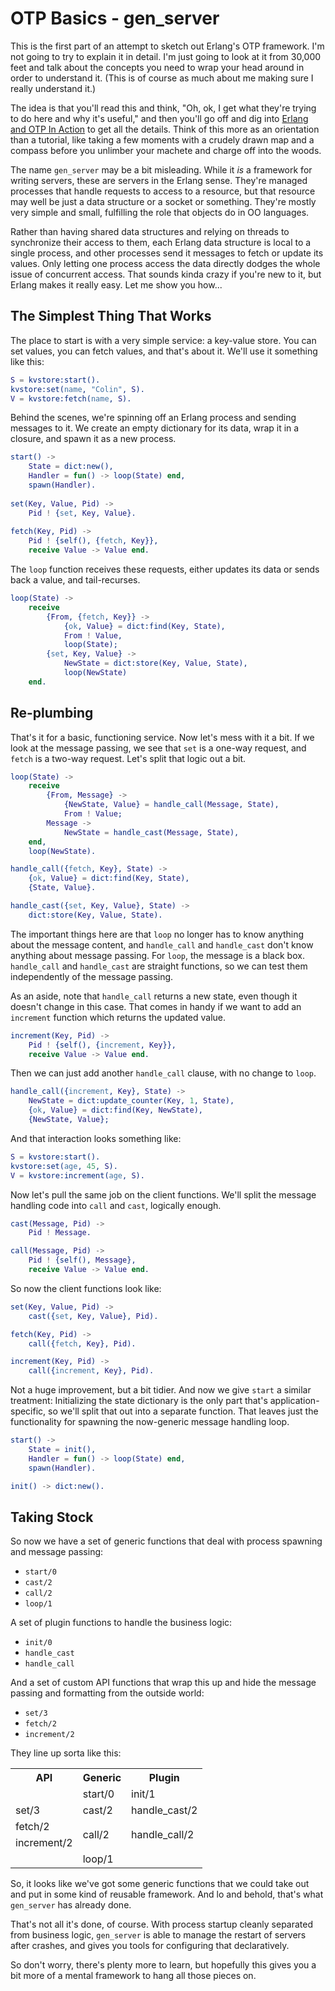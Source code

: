 # OTP Basics - gen_server

This is the first part of an attempt to sketch out Erlang's OTP framework.
I'm not going to try to explain it in detail.
I'm just going to look at it from 30,000 feet and talk about the concepts you need to wrap your head around in order to understand it.
(This is of course as much about me making sure I really understand it.)

The idea is that you'll read this and think, "Oh, ok, I get what they're trying to do here and why it's useful,"
and then you'll go off and dig into [Erlang and OTP In Action](http://www.amazon.com/Erlang-OTP-Action-Martin-Logan/dp/1933988789/) to get all the details.
Think of this more as an orientation than a tutorial,
like taking a few moments with a crudely drawn map and a compass before you unlimber your machete and charge off into the woods.

The name `gen_server` may be a bit misleading.
While it *is* a framework for writing servers, these are servers in the Erlang sense.
They're managed processes that handle requests to access to a resource,
but that resource may well be just a data structure or a socket or something.
They're mostly very simple and small, fulfilling the role that objects do in OO languages.

Rather than having shared data structures and relying on threads to synchronize their access to them,
each Erlang data structure is local to a single process, and other processes send it messages to fetch or update its values.
Only letting one process access the data directly dodges the whole issue of concurrent access.
That sounds kinda crazy if you're new to it, but Erlang makes it really easy.
Let me show you how...

## The Simplest Thing That Works

The place to start is with a very simple service: a key-value store.
You can set values, you can fetch values, and that's about it.
We'll use it something like this:

```erlang
S = kvstore:start().
kvstore:set(name, "Colin", S).
V = kvstore:fetch(name, S).
```

Behind the scenes, we're spinning off an Erlang process and sending messages to it.
We create an empty dictionary for its data, wrap it in a closure, and spawn it as a new process.

```erlang
start() ->
    State = dict:new(),
    Handler = fun() -> loop(State) end,
    spawn(Handler).
    
set(Key, Value, Pid) ->
    Pid ! {set, Key, Value}.
    
fetch(Key, Pid) ->
    Pid ! {self(), {fetch, Key}},
    receive Value -> Value end.
```

The `loop` function receives these requests, either updates its data or sends back a value, and tail-recurses.

```erlang
loop(State) ->
    receive
        {From, {fetch, Key}} ->
            {ok, Value} = dict:find(Key, State),
            From ! Value,
            loop(State);
        {set, Key, Value} ->
            NewState = dict:store(Key, Value, State),
            loop(NewState)
    end.
```

## Re-plumbing

That's it for a basic, functioning service. Now let's mess with it a bit.
If we look at the message passing, we see that `set` is a one-way request, and `fetch` is a two-way request.
Let's split that logic out a bit.

```erlang
loop(State) ->
    receive
        {From, Message} ->
            {NewState, Value} = handle_call(Message, State),
            From ! Value;
        Message ->
            NewState = handle_cast(Message, State),
    end,
    loop(NewState).

handle_call({fetch, Key}, State) ->
    {ok, Value} = dict:find(Key, State),
    {State, Value}.

handle_cast({set, Key, Value}, State) ->
    dict:store(Key, Value, State).
```

The important things here are that `loop` no longer has to know anything about the message content, and `handle_call` and `handle_cast` don't know anything about message passing.
For `loop`, the message is a black box.
`handle_call` and `handle_cast` are straight functions, so we can test them independently of the message passing.

As an aside, note that `handle_call` returns a new state, even though it doesn't change in this case.
That comes in handy if we want to add an `increment` function which returns the updated value.

```erlang
increment(Key, Pid) ->
    Pid ! {self(), {increment, Key}},
    receive Value -> Value end.
```

Then we can just add another `handle_call` clause, with no change to `loop`.

```erlang
handle_call({increment, Key}, State) ->
    NewState = dict:update_counter(Key, 1, State),
    {ok, Value} = dict:find(Key, NewState),
    {NewState, Value};
```

And that interaction looks something like:

```erlang
S = kvstore:start().
kvstore:set(age, 45, S).
V = kvstore:increment(age, S).
```

Now let's pull the same job on the client functions. We'll split the message handling code into `call` and `cast`, logically enough.

```erlang
cast(Message, Pid) ->
    Pid ! Message.

call(Message, Pid) ->
    Pid ! {self(), Message},
    receive Value -> Value end.
```

So now the client functions look like:

```erlang
set(Key, Value, Pid) ->
    cast({set, Key, Value}, Pid).

fetch(Key, Pid) ->
    call({fetch, Key}, Pid).

increment(Key, Pid) ->
    call({increment, Key}, Pid).
```

Not a huge improvement, but a bit tidier.
And now we give `start` a similar treatment:
Initializing the state dictionary is the only part that's application-specific, so we'll split that out into a separate function.
That leaves just the functionality for spawning the now-generic message handling loop.

```erlang
start() ->
    State = init(),
    Handler = fun() -> loop(State) end,
    spawn(Handler).

init() -> dict:new().
```

## Taking Stock

So now we have a set of generic functions that deal with process spawning and message passing:

* `start/0`
* `cast/2`
* `call/2`
* `loop/1`

A set of plugin functions to handle the business logic:

* `init/0`
* `handle_cast`
* `handle_call`

And a set of custom API functions that wrap this up and hide the message passing and formatting from the outside world:

* `set/3`
* `fetch/2`
* `increment/2`

They line up sorta like this:

<table>
  <tr><th> API         </th><th>             Generic </th><th>             Plugin        </th></tr>
  <tr><td>             </td><td>             start/0 </td><td>             init/1        </td></tr>
  <tr><td> set/3       </td><td>             cast/2  </td><td>             handle_cast/2 </td></tr>
  <tr><td> fetch/2       </td><td rowspan="2"> call/2  </td><td rowspan="2"> handle_call/2 </td></tr>
  <tr><td> increment/2 </td></tr>
  <tr><td>             </td><td>             loop/1  </td><td>                           </td></tr>
</table>

So, it looks like we've got some generic functions that we could take out and put in some kind of reusable framework.
And lo and behold, that's what `gen_server` has already done.

That's not all it's done, of course.
With process startup cleanly separated from business logic,
`gen_server` is able to manage the restart of servers after crashes,
and gives you tools for configuring that declaratively.

So don't worry, there's plenty more to learn,
but hopefully this gives you a bit more of a mental framework to hang all those pieces on.

